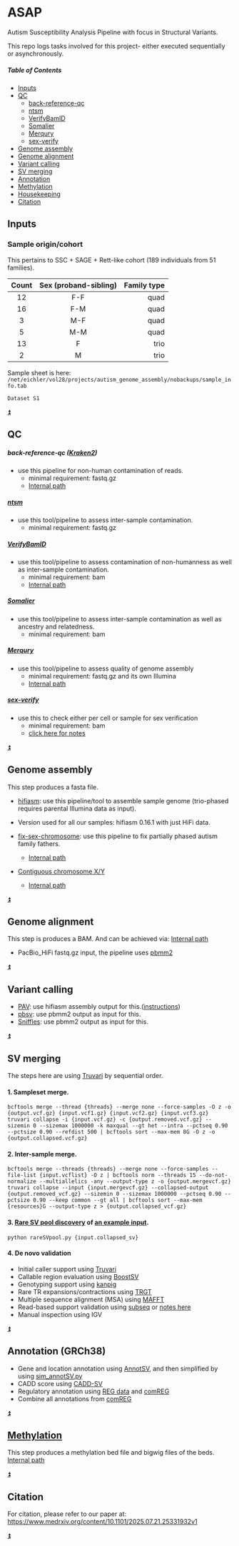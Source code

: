 # ASAP
Autism Susceptibility Analysis Pipeline with focus in Structural Variants.

This repo logs tasks involved for this project- either executed sequentially or asynchronously.  

##### Table of Contents
* [Inputs](#inputs)
* [QC](#qc)
  * [back-reference-qc](#back-reference-qc)
  * [ntsm](#ntsm)
  * [VerifyBamID](#VerifyBamID)
  * [Somalier](#Somalier)
  * [Merqury](#Merqury)
  * [sex-verify](#sex-verify)
* [Genome assembly](#Genome-assembly)
* [Genome alignment](#Genome-alignment)
* [Variant calling](#variant-calling)
* [SV merging](#SV-merging)
* [Annotation](#Annotattion)
* [Methylation](#methylation)
* [Housekeeping](HOUSEKEEPING.md)
* [Citation](#citation)

## Inputs
### Sample origin/cohort
This pertains to SSC + SAGE + Rett-like cohort (189 individuals from 51 families).

| Count | Sex (proband-sibling) | Family type |
|:-----:|:---------------------:|------------:|
|  12   |          F-F          |        quad |
|  16   |          F-M          |        quad |
|   3   |          M-F          |        quad |
|   5   |          M-M          |        quad |
|  13   |           F           |        trio |
|   2   |           M           |        trio |

Sample sheet is here: `/net/eichler/vol28/projects/autism_genome_assembly/nobackups/sample_info.tab`

`Dataset S1`

[:arrow_double_up:](#table-of-contents)
## QC
##### back-reference-qc ([Kraken2](https://github.com/DerrickWood/kraken2))
* use this pipeline for non-human contamination of reads.
  * minimal requirement: fastq.gz
  * [Internal path](https://eichlerlab.gs.washington.edu/help/wiki/doku.php?id=users:lettucerap:back_reference_qc)

##### [ntsm](https://github.com/JustinChu/ntsm)
* use this tool/pipeline to assess inter-sample contamination.
    * minimal requirement: fastq.gz

##### [VerifyBamID](https://github.com/Griffan/VerifyBamID)
* use this tool/pipeline to assess contamination of non-humanness as well as inter-sample contamination.
    * minimal requirement: bam
    * [Internal path](https://eichlerlab.gs.washington.edu/help/wiki/doku.php?id=users:nidhi12k:vbi)

##### [Somalier](https://github.com/brentp/somalier)
* use this tool/pipeline to assess inter-sample contamination as well as ancestry and relatedness.
    * minimal requirement: bam

##### [Merqury](https://github.com/marbl/merqury)
* use this tool/pipeline to assess quality of genome assembly
    * minimal requirement: fastq.gz and its own Illumina
    * [Internal path](https://eichlerlab.gs.washington.edu/help/wiki/doku.php?id=users:merqury)

##### [sex-verify](pipeline_scripts/sex-veriy)
* use this to check either per cell or sample for sex verification
    * minimal requirement: bam
    * [click here for notes](notes/sex-verify.md)

[:arrow_double_up:](#table-of-contents)
## Genome assembly
This step produces a fasta file.
* [hifiasm](https://github.com/chhylp123/hifiasm): use this pipeline/tool to assemble sample genome (trio-phased requires parental Illumina data as input).

* Version used for all our samples: hifiasm 0.16.1 with just HiFi data.

* [fix-sex-chromosome](pipeline_scripts/fix-sex-chr): use this pipeline to fix partially phased autism family fathers.
  * [Internal path](https://eichlerlab.gs.washington.edu/help/wiki/doku.php?id=users:lettucerap:sex_chromosome_grouping)

* [Contiguous chromosome X/Y](https://github.com/projectoriented/contiguous-X)
  * [Internal path](https://eichlerlab.gs.washington.edu/help/wiki/doku.php?id=users:lettucerap:contiguous-x)


[:arrow_double_up:](#table-of-contents)
## Genome alignment
This step is produces a BAM. And can be achieved via: [Internal path](https://eichlerlab.gs.washington.edu/help/wiki/doku.php?id=users:wharvey:align_all) 
* PacBio_HiFi fastq.gz input, the pipeline uses [pbmm2](https://github.com/PacificBiosciences/pbmm2)


[:arrow_double_up:](#table-of-contents)

## Variant calling
* [PAV](https://github.com/EichlerLab/pav): use hifiasm assembly output for this.([instructions](notes/pav.md))
* [pbsv](https://github.com/PacificBiosciences/pbsv): use pbmm2 output as input for this.
* [Sniffles](https://github.com/fritzsedlazeck/Sniffles): use pbmm2 output as input for this.


[:arrow_double_up:](#table-of-contents)

## SV merging
The steps here are using [Truvari](https://github.com/ACEnglish/truvari) by sequential order.

#### 1. Sampleset merge.

```shell
bcftools merge --thread {threads} --merge none --force-samples -O z -o {output.vcf.gz} {input.vcf1.gz} {input.vcf2.gz} {input.vcf3.gz}
truvari collapse -i {input.vcf.gz} -c {output.removed.vcf.gz} --sizemin 0 --sizemax 1000000 -k maxqual --gt het --intra --pctseq 0.90 --pctsize 0.90 --refdist 500 | bcftools sort --max-mem 8G -O z -o {output.collapsed.vcf.gz}
```

#### 2. Inter-sample merge.
```shell
bcftools merge --threads {threads} --merge none --force-samples --file-list {input.vcflist} -O z | bcftools norm --threads 15 --do-not-normalize --multiallelics -any --output-type z -o {output.mergevcf.gz}
truvari collapse --input {input.mergevcf.gz} --collapsed-output {output.removed_vcf.gz} --sizemin 0 --sizemax 1000000 --pctseq 0.90 --pctsize 0.90 --keep common --gt all | bcftools sort --max-mem {resources}G --output-type z > {output.collapsed_vcf.gz}
```

#### 3. [Rare SV pool discovery](pipeline_scripts/rareSVpool) of [an example input](https://eichlerlab.gs.washington.edu/public/rareSVpool/example_files).
```shell
python rareSVpool.py {input.collapsed_sv}
```
#### 4. De novo validation
* Initial caller support using [Truvari](https://github.com/ACEnglish/truvari)
* Callable region evaluation using [BoostSV](https://github.com/jiadong324/BoostSV)
* Genotyping support using [kanpig](https://github.com/ACEnglish/kanpig)
* Rare TR expansions/contractions using [TRGT](https://github.com/PacificBiosciences/trgt)
* Multiple sequence alignment (MSA) using [MAFFT](https://github.com/GSLBiotech/mafft)
* Read-based support validation using [subseq](https://github.com/EichlerLab/subseq) or [notes here](notes/denovo_correction.md)
* Manual inspection using IGV

[:arrow_double_up:](#table-of-contents)


## Annotation (GRCh38)
* Gene and location annotation using [AnnotSV](https://github.com/lgmgeo/AnnotSV), and then simplified by using [sim_annotSV.py](pipeline_scripts/comREG/sim_annotSV.py)
* CADD score using [CADD-SV](https://github.com/kircherlab/CADD-SV)
* Regulatory annotation using [REG data](https://eichlerlab.gs.washington.edu/public/comREG/data/) and [comREG](pipeline_scripts/comREG/regulation.snakefile)
* Combine all annotations from [comREG](pipeline_scripts/comREG/)

[:arrow_double_up:](#table-of-contents)

## [Methylation](https://github.com/projectoriented/continuous-methylation)
This step produces a methylation bed file and bigwig files of the beds. [Internal path](https://eichlerlab.gs.washington.edu/help/wiki/doku.php?id=users:lettucerap:methylation)


[:arrow_double_up:](#table-of-contents)


## Citation
For citation, please refer to our paper at: https://www.medrxiv.org/content/10.1101/2025.07.21.25331932v1

[:arrow_double_up:](#table-of-contents)

